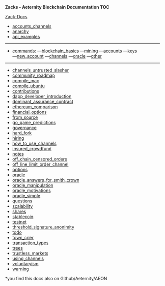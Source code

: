 **Zacks - Aeternity Blockchain Documentation TOC**

[Zack-Docs](#)
- [accounts_channels](accounts_channels)
- [anarchy](anarchy)  
- [api_examples](api_examples)
***
- [commands:](commands)
—[blockchain_basics](commands_basics)
—[mining](commands_mining)
—[accounts](commands_accounts)
—[keys](keys)  
—[new_account](new_account) 
—[channels](commands_channels)
—[oracle](commands_oracle)
—[other](commands_other)
*** 
- [channels_untrusted_slasher](channels_untrusted_slasher)  
- [community_roadmap](community_roadmap)  
- [compile_mac](compile_mac)  
- [compile_ubuntu](compile_ubuntu)  
- [contributions](contributions)  
- [dapp_developer_introduction](dapp_developer_introduction)  
- [dominant_assurance_contract](dominant_assurance_contract)  
- [ethereum_comparison](ethereum_comparison)  
- [financial_options](financial_options)  
- [from_source](from_source)  
- [go_game_predictions](go_game_predictions)  
- [governance](governance)  
- [hard_fork](hard_fork)  
- [hiring](hiring)  
- [how_to_use_channels](how_to_use_channels)  
- [insured_crowdfund](insured_crowdfund)   
- [notes](notes)  
- [off_chain_censored_orders](off_chain_censored_orders)  
- [off_line_limit_order_channel](off_line_limit_order_channel)  
- [options](options)  
- [oracle](oracle)  
- [oracle_answers_for_smith_crown](oracle_answers_for_smith_crown)  
- [oracle_manipulation](oracle_manipulation)  
- [oracle_motivations](oracle_motivations)  
- [oracle_simple](oracle_simple)  
- [questions](questions)  
- [scalability](scalability)  
- [shares](shares)  
- [stablecoin](stablecoin)  
- [testnet](testnet)  
- [threshold_signature_anonimity](threshold_signature_anonimity)
- [todo](todo)  
- [town_crier](town_crier)  
- [transaction_types](transaction_types)  
- [trees](trees)  
- [trustless_markets](trustless_markets)  
- [using_channels](using_channels)  
- [voluntaryism](voluntaryism)  
- [warning](warning)


*you find this docs also on Github/Aeternity/AEON